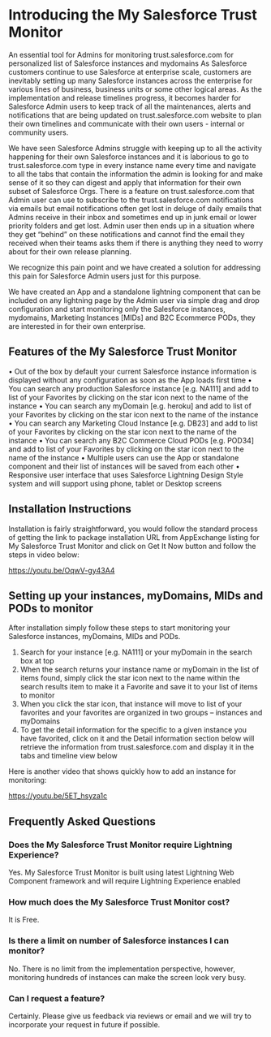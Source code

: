 
# Introducing the My Salesforce Trust Monitor

An essential tool for Admins for monitoring trust.salesforce.com for personalized list of Salesforce instances and mydomains 
As Salesforce customers continue to use Salesforce at enterprise scale, customers are inevitably setting up many Salesforce instances across the enterprise for various lines of business, business units or some other logical areas. As the implementation and release timelines progress, it becomes harder for Salesforce Admin users to keep track of all the maintenances, alerts and notifications that are being updated on trust.salesforce.com website to plan their own timelines and communicate with their own users - internal or community users.

We have seen Salesforce Admins struggle with keeping up to all the activity happening for their own Salesforce instances and it is laborious to go to trust.salesforce.com type in every instance name every time and navigate to all the tabs that contain the information the admin is looking for and make sense of it so they can digest and apply that information for their own subset of Salesforce Orgs. There is a feature on trust.salesforce.com that Admin user can use to subscribe to the trust.salesforce.com notifications via emails but email notifications often get lost in deluge of daily emails that Admins receive in their inbox and sometimes end up in junk email or lower priority folders and get lost. Admin user then ends up in a situation where they get “behind” on these notifications and cannot find the email they received when their teams asks them if there is anything they need to worry about for their own release planning.

We recognize this pain point and we have created a solution for addressing this pain for Salesforce Admin users just for this purpose.

We have created an App and a standalone lightning component that can be included on any lightning page by the Admin user via simple drag and drop configuration and start monitoring only the Salesforce instances, mydomains, Marketing Instances [MIDs] and B2C Ecommerce PODs, they are interested in for their own enterprise.


## Features of the My Salesforce Trust Monitor

•	Out of the box by default your current Salesforce instance information is displayed without any configuration as soon as the App loads first time
•	You can search any production Salesforce instance [e.g. NA111] and add to list of your Favorites by clicking on the star icon next to the name of the instance
•	You can search any myDomain [e.g. heroku] and add to list of your Favorites by clicking on the star icon next to the name of the instance
•	You can search any Marketing Cloud Instance [e.g. DB23] and add to list of your Favorites by clicking on the star icon next to the name of the instance
•	You can search any B2C Commerce Cloud PODs [e.g. POD34] and add to list of your Favorites by clicking on the star icon next to the name of the instance
•	Multiple users can use the App or standalone component and their list of instances will be saved from each other
•	Responsive user interface that uses Salesforce Lightning Design Style system and will support using phone, tablet or Desktop screens


## Installation Instructions

Installation is fairly straightforward, you would follow the standard process of getting the link to package installation URL from AppExchange listing for My Salesforce Trust Monitor and click on Get It Now button and follow the steps in video below:

https://youtu.be/OqwV-gy43A4


## Setting up your instances, myDomains, MIDs and PODs to monitor

After installation simply follow these steps to start monitoring your Salesforce instances, myDomains, MIDs and PODs.

1.	Search for your instance [e.g. NA111] or your myDomain in the search box at top
2.	When the search returns your instance name or myDomain in the list of items found, simply click the star icon next to the name within the search results item to make it a Favorite and save it to your list of items to monitor
3.	When you click the star icon, that instance will move to list of your favorites and your favorites are organized in two groups – instances and myDomains
4.	To get the detail information for the specific to a given instance you have favorited, click on it and the Detail information section below will retrieve the information from trust.salesforce.com and display it in the tabs and timeline view below

Here is another video that shows quickly how to add an instance for monitoring:

https://youtu.be/5ET_hsyza1c


## Frequently Asked Questions 


### Does the My Salesforce Trust Monitor require Lightning Experience?
Yes. My Salesforce Trust Monitor is built using latest Lightning Web Component framework and will require Lightning Experience enabled

### How much does the My Salesforce Trust Monitor cost?
It is Free.

### Is there a limit on number of Salesforce instances I can monitor?
No. There is no limit from the implementation perspective, however, monitoring hundreds of instances can make the screen look very busy.  

### Can I request a feature?
Certainly. Please give us feedback via reviews or email and we will try to incorporate your request in future if possible.
